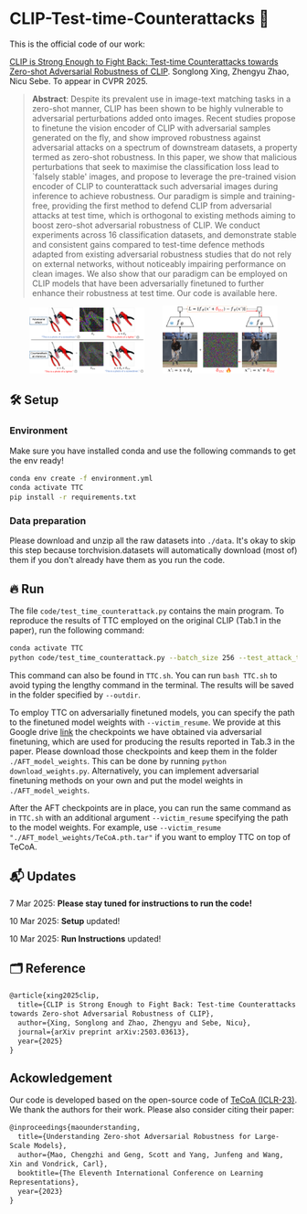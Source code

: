 # CLIP-Test-time-Counterattacks 🚀
This is the official code of our work:

[CLIP is Strong Enough to Fight Back: Test-time Counterattacks towards Zero-shot Adversarial Robustness of CLIP](https://arxiv.org/abs/2503.03613). Songlong Xing, Zhengyu Zhao, Nicu Sebe. To appear in CVPR 2025.

> **Abstract**: Despite its prevalent use in image-text matching tasks in a zero-shot manner, CLIP has been shown to be highly vulnerable to adversarial perturbations added onto images. Recent studies propose to finetune the vision encoder of CLIP with adversarial samples generated on the fly, and show improved robustness against adversarial attacks on a spectrum of downstream datasets, a property termed as zero-shot robustness. In this paper, we show that malicious perturbations that seek to maximise the classification loss lead to `falsely stable' images, and propose to leverage the pre-trained vision encoder of CLIP to counterattack such adversarial images during inference to achieve robustness. Our paradigm is simple and training-free, providing the first method to defend CLIP from adversarial attacks at test time, which is orthogonal to existing methods aiming to boost zero-shot adversarial robustness of CLIP. We conduct experiments across 16 classification datasets, and demonstrate stable and consistent gains compared to test-time defence methods adapted from existing adversarial robustness studies that do not rely on external networks, without noticeably impairing performance on clean images. We also show that our paradigm can be employed on CLIP models that have been adversarially finetuned to further enhance their robustness at test time. Our code is available here.

<p align="center">
  <img src="figures/teaser.png" width="40%" />
  &nbsp;&nbsp;&nbsp;&nbsp;&nbsp;&nbsp;
  <img src="figures/fig2b.png" width="40%" />
</p>

## 🛠️ Setup
### Environment
Make sure you have installed conda and use the following commands to get the env ready!
```bash
conda env create -f environment.yml
conda activate TTC
pip install -r requirements.txt
```
### Data preparation
Please download and unzip all the raw datasets into `./data`. It's okay to skip this step because torchvision.datasets will automatically download (most of) them if you don't already have them as you run the code.

## 🔥 Run
The file `code/test_time_counterattack.py` contains the main program. To reproduce the results of TTC employed on the original CLIP (Tab.1 in the paper), run the following command:
```bash
conda activate TTC
python code/test_time_counterattack.py --batch_size 256 --test_attack_type 'pgd' --test_eps 1  --test_numsteps 10 --test_stepsize 1 --outdir 'TTC_results' --seed 1 --ttc_eps 4 --beta 2 --tau_thres 0.2 --ttc_numsteps 2
```
This command can also be found in `TTC.sh`. You can run `bash TTC.sh` to avoid typing the lengthy command in the terminal.
The results will be saved in the folder specified by `--outdir`.

To employ TTC on adversarially finetuned models, you can specify the path to the finetuned model weights with `--victim_resume`. We provide at this Google drive [link](https://drive.google.com/drive/folders/1aDChTWGOrqK6IrIKVqSyMf4IdIBHEiJr?usp=drive_link) the checkpoints we have obtained via adversarial finetuning, which are used for producing the results reported in Tab.3 in the paper. Please download those checkpoints and keep them in the folder `./AFT_model_weights`. This can be done by running `python download_weights.py`. Alternatively, you can implement adversarial finetuning methods on your own and put the model weights in `./AFT_model_weights`. 

After the AFT checkpoints are in place, you can run the same command as in `TTC.sh` with an additional argument `--victim_resume` specifying the path to the model weights. For example, use `--victim_resume "./AFT_model_weights/TeCoA.pth.tar"` if you want to employ TTC on top of TeCoA.

## 📬 Updates
 7 Mar 2025: **Please stay tuned for instructions to run the code!**
 
10 Mar 2025: **Setup** updated!

10 Mar 2025: **Run Instructions** updated!

## 🗂️ Reference
```
@article{xing2025clip,
  title={CLIP is Strong Enough to Fight Back: Test-time Counterattacks towards Zero-shot Adversarial Robustness of CLIP},
  author={Xing, Songlong and Zhao, Zhengyu and Sebe, Nicu},
  journal={arXiv preprint arXiv:2503.03613},
  year={2025}
}
```

## Ackowledgement
Our code is developed based on the open-source code of [TeCoA (ICLR-23)](https://github.com/cvlab-columbia/ZSRobust4FoundationModel). We thank the authors for their work. Please also consider citing their paper:
```
@inproceedings{maounderstanding,
  title={Understanding Zero-shot Adversarial Robustness for Large-Scale Models},
  author={Mao, Chengzhi and Geng, Scott and Yang, Junfeng and Wang, Xin and Vondrick, Carl},
  booktitle={The Eleventh International Conference on Learning Representations},
  year={2023}
}
```
